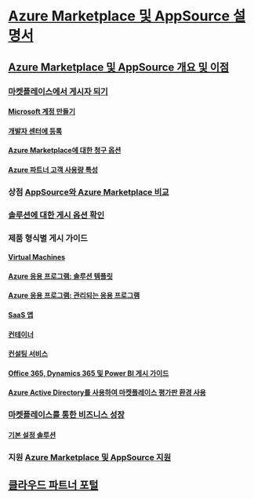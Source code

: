 # [Azure Marketplace 및 AppSource 설명서](index.md)  

## [Azure Marketplace 및 AppSource 개요 및 이점](./marketplace-publishers-guide.md)  

### [마켓플레이스에서 게시자 되기](./become-publisher.md)  
#### [Microsoft 계정 만들기](./guidelines.md)
#### [개발자 센터에 등록](./register-dev-center.md) 
#### [Azure Marketplace에 대한 청구 옵션](./billing-options-azure-marketplace.md)  
#### [Azure 파트너 고객 사용량 특성](./azure-partner-customer-usage-attribution.md)

### 상점 [AppSource와 Azure Marketplace 비교](./comparing-appsource-azure-marketplace.md)  

### [솔루션에 대한 게시 옵션 확인](./determine-your-listing-type.md)  

### 제품 형식별 게시 가이드 
#### [Virtual Machines](./marketplace-virtual-machines.md)
#### [Azure 응용 프로그램: 솔루션 템플릿](./marketplace-solution-templates.md)
#### [Azure 응용 프로그램: 관리되는 응용 프로그램](./marketplace-managed-apps.md)
#### [SaaS 앱](./marketplace-saas-applications-technical-publishing-guide.md) 
#### [컨테이너](./marketplace-containers.md)
#### [컨설팅 서비스](./consulting-services.md)  
#### [Office 365, Dynamics 365 및 Power BI 게시 가이드](./appsource-offer-publishing-guide.md)
#### [Azure Active Directory를 사용하여 마켓플레이스 평가판 환경 사용](./enable-trial-using-azure-ad.md)

### [마켓플레이스를 통한 비즈니스 성장](./grow-your-business-with-azure-marketplace.md)  
#### [기본 설정 솔루션](./preferred-solutions.md) 

### 지원 [Azure Marketplace 및 AppSource 지원](./support-azure-marketplace.md)  

## [클라우드 파트너 포털](./cloud-partner-portal/cloud-partner-portal-what-is-the-cloud-partner-portal.md)  